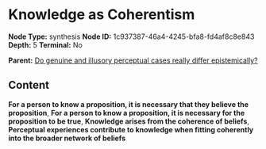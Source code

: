 # Knowledge as Coherentism

**Node Type:** synthesis
**Node ID:** 1c937387-46a4-4245-bfa8-fd4af8c8e843
**Depth:** 5
**Terminal:** No

**Parent:** [Do genuine and illusory perceptual cases really differ epistemically?](do-genuine-and-illusory-perceptual-cases-really-differ-epistemically-antithesis-d3231791-29f6-4a66-bc3a-6b28e5af87a2.md)

## Content

**For a person to know a proposition, it is necessary that they believe the proposition**, **For a person to know a proposition, it is necessary for the proposition to be true**, **Knowledge arises from the coherence of beliefs**, **Perceptual experiences contribute to knowledge when fitting coherently into the broader network of beliefs**
